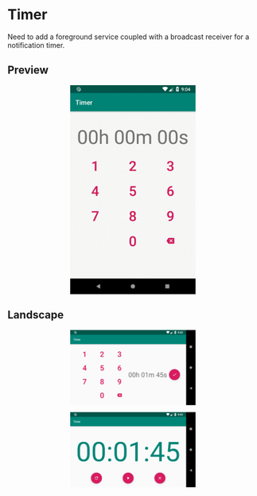 # Timer

Need to add a foreground service coupled with a broadcast receiver for a notification timer.

## Preview

<p align="center">
  <img align="center" width="50%" src="screenshots/timer.gif">
</p>

## Landscape

<p align="center">
  <img align="center" width="50%" src="screenshots/timer_setup_landscape.png">
</p>

<p align="center">
  <img align="center" width="50%" src="screenshots/timer_not_setup_landscape.png">
</p>
